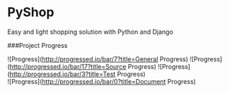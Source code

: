 # PyShop
Easy and light shopping solution with Python and Django  

###Project Progress    

![Progress](http://progressed.io/bar/7?title=General Progress)
![Progress](http://progressed.io/bar/17?title=Source Progress)
![Progress](http://progressed.io/bar/3?title=Test Progress)   
![Progress](http://progressed.io/bar/0?title=Document Progress)   
